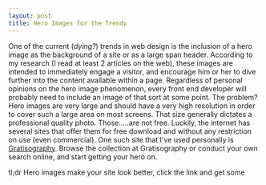 ```yaml
---
layout: post
title: Hero Images for the Trendy
---
```


One of the current (_dying?_) trends in web design is the inclusion of a hero image as the background of a site or as a large span header. According to my research (I read at least 2 articles on the web), these images are intended to immediately engage a visitor, and encourage him or her to dive further into the content available within a page. Regardless of personal opinions on the hero image phenomenon, every front end developer will probably need to include an image of that sort at some point. The problem? Hero images are very large and should have a very high resolution in order to cover such a large area on most screens. That size generally dictates a professional quality photo. Those.....are not free. Luckily, the internet has several sites that offer them for free download and without any restriction on use (even commercial). One such site that I've used personally is [Gratisography](http://www.gratisography.com/#0). Browse the collection at Gratisography or conduct your own search online, and start getting your hero on.

tl;dr Hero images make your site look better, click the link and get some

